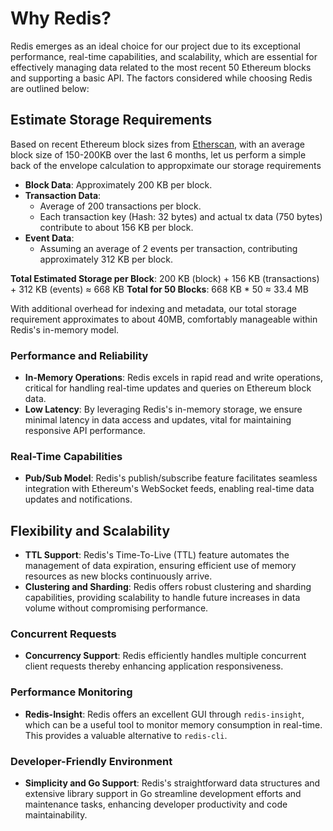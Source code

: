 # Why Redis?

Redis emerges as an ideal choice for our project due to its exceptional performance, real-time capabilities, and scalability, which are essential for effectively managing data related to the most recent 50 Ethereum blocks and supporting a basic API. The factors considered while choosing Redis are outlined below:

## Estimate Storage Requirements 

Based on recent Ethereum block sizes from [Etherscan](https://etherscan.io/chart/blocksize), with an average block size of 150-200KB over the last 6 months, let us perform a simple back of the envelope calculation to appropximate our storage requirements

- **Block Data**: Approximately 200 KB per block.
- **Transaction Data**:
  - Average of 200 transactions per block.
  - Each transaction key (Hash: 32 bytes) and actual tx data (750 bytes) contribute to about 156 KB per block.
- **Event Data**:
  - Assuming an average of 2 events per transaction, contributing approximately 312 KB per block.

**Total Estimated Storage per Block**: 200 KB (block) + 156 KB (transactions) + 312 KB (events) ≈ 668 KB 
**Total for 50 Blocks**: 668 KB * 50 ≈ 33.4 MB

With additional overhead for indexing and metadata, our total storage requirement approximates to about 40MB, comfortably manageable within Redis's in-memory model.

### Performance and Reliability

- **In-Memory Operations**: Redis excels in rapid read and write operations, critical for handling real-time updates and queries on Ethereum block data.
- **Low Latency**: By leveraging Redis's in-memory storage, we ensure minimal latency in data access and updates, vital for maintaining responsive API performance.

### Real-Time Capabilities

- **Pub/Sub Model**: Redis's publish/subscribe feature facilitates seamless integration with Ethereum's WebSocket feeds, enabling real-time data updates and notifications.

## Flexibility and Scalability

- **TTL Support**: Redis's Time-To-Live (TTL) feature automates the management of data expiration, ensuring efficient use of memory resources as new blocks continuously arrive.
- **Clustering and Sharding**: Redis offers robust clustering and sharding capabilities, providing scalability to handle future increases in data volume without compromising performance.

### Concurrent Requests

- **Concurrency Support**: Redis efficiently handles multiple concurrent client requests thereby enhancing application responsiveness.

### Performance Monitoring

- **Redis-Insight**: Redis offers an excellent GUI through `redis-insight`, which can be a useful tool to monitor memory consumption in real-time. This provides a valuable alternative to `redis-cli`.

### Developer-Friendly Environment

- **Simplicity and Go Support**: Redis's straightforward data structures and extensive library support in Go streamline development efforts and maintenance tasks, enhancing developer productivity and code maintainability.


